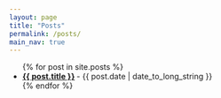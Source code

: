 ```yaml
---
layout: page
title: "Posts"
permalink: /posts/
main_nav: true
---
```


  <ul class="posts-list">
  {% for post in site.posts %}
    <li>
      <strong>
        <a href="{{ post.url | prepend: site.baseurl }}">{{ post.title }}</a>
      </strong>
      <span class="post-date">- {{ post.date | date_to_long_string }}</span>
    </li>
  {% endfor %}
  </ul>
  

<br>

